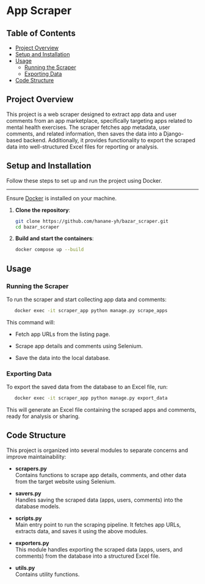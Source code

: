 # App Scraper

## Table of Contents

- [Project Overview](#project-overview)
- [Setup and Installation](#setup-and-installation)
- [Usage](#usage)
  - [Running the Scraper](#running-the-scraper)
  - [Exporting Data](#exporting-data)
- [Code Structure](#code-structure)


## Project Overview 

This project is a web scraper designed to extract app data and user comments from an app marketplace, specifically targeting apps related to mental health exercises. The scraper fetches app metadata, user comments, and related information, then saves the data into a Django-based backend. Additionally, it provides functionality to export the scraped data into well-structured Excel files for reporting or analysis.

##  Setup and Installation

Follow these steps to set up and run the project using Docker.

---

Ensure [Docker](https://www.docker.com/products/docker-desktop/) is installed on your machine.

1. **Clone the repository**:
   ```bash
   git clone https://github.com/hanane-yh/bazar_scraper.git
   cd bazar_scraper
   
2. **Build and start the containers**:
   ```bash
   docker compose up --build

## Usage
### Running the Scraper
To run the scraper and start collecting app data and comments:

```bash
   docker exec -it scraper_app python manage.py scrape_apps
```
This command will:

- Fetch app URLs from the listing page.

- Scrape app details and comments using Selenium.

- Save the data into the local database.

### Exporting Data
To export the saved data from the database to an Excel file, run:
```bash
   docker exec -it scraper_app python manage.py export_data
```

This will generate an Excel file containing the scraped apps and comments, ready for analysis or sharing.


## Code Structure

This project is organized into several modules to separate concerns and improve maintainability:

- **scrapers.py**  
  Contains functions to scrape app details, comments, and other data from the target website using Selenium.

- **savers.py**  
  Handles saving the scraped data (apps, users, comments) into the database models.

- **scripts.py**  
  Main entry point to run the scraping pipeline. It fetches app URLs, extracts data, and saves it using the above modules.

- **exporters.py**  
  This module handles exporting the scraped data (apps, users, and comments) from the database into a structured Excel file.

- **utils.py**  
  Contains utility functions.
